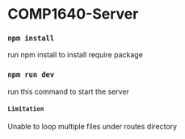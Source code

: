 # COMP1640-Server

### `npm install`
run npm install to install require package

### `npm run dev`
run this command to start the server

#### `Limitation`
Unable to loop multiple files under routes directory
